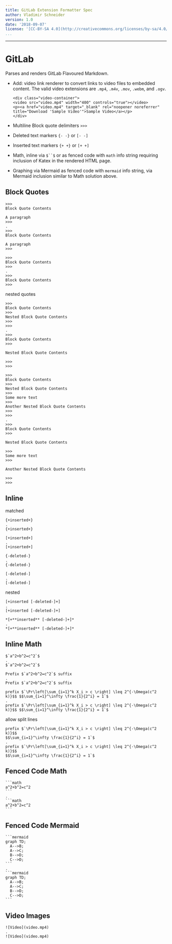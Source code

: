 ```yaml
---
title: GitLab Extension Formatter Spec
author: Vladimir Schneider
version: 1.0
date: '2018-09-07'
license: '[CC-BY-SA 4.0](http://creativecommons.org/licenses/by-sa/4.0/)'
...
```


---

# GitLab

Parses and renders GitLab Flavoured Markdown.

* Add: video link renderer to convert links to video files to embedded content. The valid video
  extensions are `.mp4`, `.m4v`, `.mov`, `.webm`, and `.ogv`.

  ```
  <div class="video-container">
  <video src="video.mp4" width="400" controls="true"></video>
  <p><a href="video.mp4" target="_blank" rel="noopener noreferrer" title="Download 'Sample Video'">Sample Video</a></p>
  </div>
  ```

* Multiline Block quote delimiters `>>>`

* Deleted text markers `{- -}` or `[- -]`

* Inserted text markers `{+ +}` or `[+ +]`

* Math, inline via ```$``$``` or as fenced code with `math` info string requiring inclusion of
  Katex in the rendered HTML page.

* Graphing via Mermaid as fenced code with `mermaid` info string, via Mermaid inclusion similar
  to Math solution above.

## Block Quotes

```````````````````````````````` example Block Quotes: 1
>>>
Block Quote Contents

A paragraph
>>>
.
>>>
Block Quote Contents

A paragraph
>>>
````````````````````````````````


```````````````````````````````` example Block Quotes: 2
>>>
Block Quote Contents
>>>
.
>>>
Block Quote Contents
>>>
````````````````````````````````


nested quotes

```````````````````````````````` example Block Quotes: 3
>>>
Block Quote Contents
>>>
Nested Block Quote Contents
>>>
>>>
.
>>>
Block Quote Contents
>>>

Nested Block Quote Contents

>>>
>>>
````````````````````````````````


```````````````````````````````` example Block Quotes: 4
>>>
Block Quote Contents
>>>
Nested Block Quote Contents
>>>
Some more text
>>>
Another Nested Block Quote Contents
>>>
>>>
.
>>>
Block Quote Contents
>>>

Nested Block Quote Contents

>>>
Some more text
>>>

Another Nested Block Quote Contents

>>>
>>>
````````````````````````````````


## Inline

matched

```````````````````````````````` example Inline: 1
{+inserted+}
.
{+inserted+}
````````````````````````````````


```````````````````````````````` example Inline: 2
[+inserted+]
.
[+inserted+]
````````````````````````````````


```````````````````````````````` example Inline: 3
{-deleted-}
.
{-deleted-}
````````````````````````````````


```````````````````````````````` example Inline: 4
[-deleted-]
.
[-deleted-]
````````````````````````````````


nested

```````````````````````````````` example Inline: 5
[+inserted [-deleted-]+]
.
[+inserted [-deleted-]+]
````````````````````````````````


```````````````````````````````` example Inline: 6
*[+**inserted** [-deleted-]+]*
.
*[+**inserted** [-deleted-]+]*
````````````````````````````````


## Inline Math

```````````````````````````````` example Inline Math: 1
$`a^2+b^2=c^2`$
.
$`a^2+b^2=c^2`$
````````````````````````````````


```````````````````````````````` example Inline Math: 2
Prefix $`a^2+b^2=c^2`$ suffix
.
Prefix $`a^2+b^2=c^2`$ suffix
````````````````````````````````


```````````````````````````````` example Inline Math: 3
prefix $`\Pr\left[\sum_{i=1}^k X_i > c \right] \leq 2^{-\Omega(c^2 k)}$$ $$\sum_{i=1}^\infty \frac{1}{2^i} = 1`$
.
prefix $`\Pr\left[\sum_{i=1}^k X_i > c \right] \leq 2^{-\Omega(c^2 k)}$$ $$\sum_{i=1}^\infty \frac{1}{2^i} = 1`$
````````````````````````````````


allow split lines

```````````````````````````````` example Inline Math: 4
prefix $`\Pr\left[\sum_{i=1}^k X_i > c \right] \leq 2^{-\Omega(c^2 k)}$$ 
$$\sum_{i=1}^\infty \frac{1}{2^i} = 1`$
.
prefix $`\Pr\left[\sum_{i=1}^k X_i > c \right] \leq 2^{-\Omega(c^2 k)}$$ 
$$\sum_{i=1}^\infty \frac{1}{2^i} = 1`$
````````````````````````````````


## Fenced Code Math

```````````````````````````````` example Fenced Code Math: 1
```math
a^2+b^2=c^2
```
.
```math
a^2+b^2=c^2
```

````````````````````````````````


## Fenced Code Mermaid

```````````````````````````````` example Fenced Code Mermaid: 1
```mermaid
graph TD;
  A-->B;
  A-->C;
  B-->D;
  C-->D;
```
.
```mermaid
graph TD;
  A-->B;
  A-->C;
  B-->D;
  C-->D;
```

````````````````````````````````


## Video Images

```````````````````````````````` example Video Images: 1
![Video](video.mp4)
.
![Video](video.mp4)
````````````````````````````````


